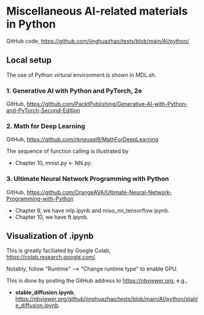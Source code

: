 # Miscellaneous AI-related materials in Python

GitHub code, <https://github.com/jinghuazhao/tests/blob/main/AI/python/>

## Local setup

The use of Python virtural environment is shown in MDL.sh.

### 1. Generative AI with Python and PyTorch, 2e

GitHub, <https://github.com/PacktPublishing/Generative-AI-with-Python-and-PyTorch-Second-Edition>

### 2. Math for Deep Learning

GitHub, <https://github.com/rkneusel9/MathForDeepLearning>

The sequence of function calling is illustrated by

* Chapter 10, mnist.py <- NN.py.

### 3. Ultimate Neural Network Programming with Python

GitHub, <https://github.com/OrangeAVA/Ultimate-Neural-Network-Programming-with-Python>

* Chapter 9, we have mlp.ipynb and miso_nn_tensorflow.ipynb.
* Chapter 10, we have ft.ipynb.

## Visualization of .ipynb

This is greatly faciliated by Google Colab, <https://colab.research.google.com/>.

Notably, follow "Runtime" --> "Change runtime type" to enable GPU.

This is done by posting the GitHub address to <https://nbviewer.org>, e.g.,

- **stable_diffusion.ipynb**, <https://nbviewer.org/github/jinghuazhao/tests/blob/main/AI/python/stable_diffusion.ipynb>.
